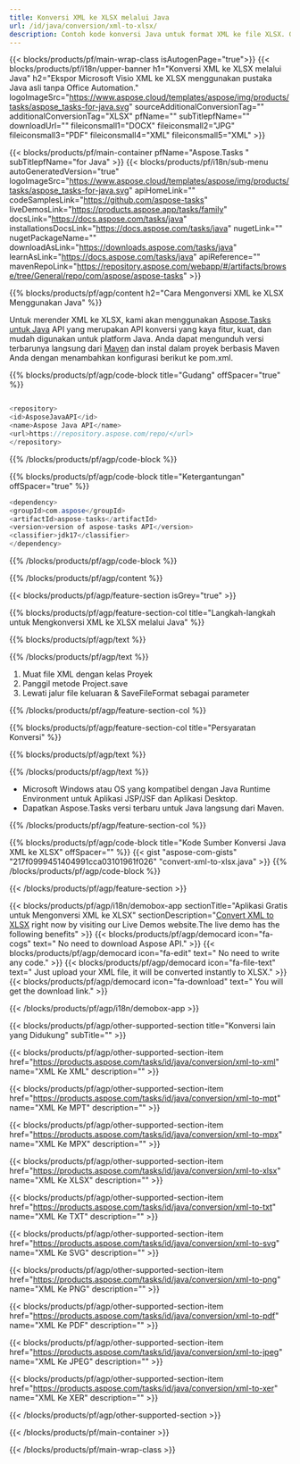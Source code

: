 ```yaml
---
title: Konversi XML ke XLSX melalui Java 
url: /id/java/conversion/xml-to-xlsx/ 
description: Contoh kode konversi Java untuk format XML ke file XLSX. Gunakan kode contoh ini untuk mengonversi XML ke XLSX dalam aplikasi berbasis Web atau Desktop Java apa pun.
---
```


{{< blocks/products/pf/main-wrap-class isAutogenPage="true">}}
{{< blocks/products/pf/i18n/upper-banner h1="Konversi XML ke XLSX melalui Java" h2="Ekspor Microsoft Visio XML ke XLSX menggunakan pustaka Java asli tanpa Office Automation." logoImageSrc="https://www.aspose.cloud/templates/aspose/img/products/tasks/aspose_tasks-for-java.svg" sourceAdditionalConversionTag="" additionalConversionTag="XLSX" pfName="" subTitlepfName="" downloadUrl="" fileiconsmall1="DOCX" fileiconsmall2="JPG" fileiconsmall3="PDF" fileiconsmall4="XML" fileiconsmall5="XML" >}}

{{< blocks/products/pf/main-container pfName="Aspose.Tasks " subTitlepfName="for Java" >}}
{{< blocks/products/pf/i18n/sub-menu autoGeneratedVersion="true" logoImageSrc="https://www.aspose.cloud/templates/aspose/img/products/tasks/aspose_tasks-for-java.svg" apiHomeLink="" codeSamplesLink="https://github.com/aspose-tasks" liveDemosLink="https://products.aspose.app/tasks/family" docsLink="https://docs.aspose.com/tasks/java" installationsDocsLink="https://docs.aspose.com/tasks/java" nugetLink="" nugetPackageName="" downloadAsLink="https://downloads.aspose.com/tasks/java" learnAsLink="https://docs.aspose.com/tasks/java" apiReference="" mavenRepoLink="https://repository.aspose.com/webapp/#/artifacts/browse/tree/General/repo/com/aspose/aspose-tasks" >}}

{{% blocks/products/pf/agp/content h2="Cara Mengonversi XML ke XLSX Menggunakan Java" %}}

Untuk merender XML ke XLSX, kami akan menggunakan
 [Aspose.Tasks untuk Java](https://products.aspose.com/tasks/java)
 API yang merupakan API konversi yang kaya fitur, kuat, dan mudah digunakan untuk platform Java. Anda dapat mengunduh versi terbarunya langsung dari
 [Maven](https://repository.aspose.com/webapp/#/artifacts/browse/tree/General/repo/com/aspose/aspose-tasks)
 dan instal dalam proyek berbasis Maven Anda dengan menambahkan konfigurasi berikut ke pom.xml.

{{% blocks/products/pf/agp/code-block title="Gudang" offSpacer="true" %}}

```cs

<repository>
<id>AsposeJavaAPI</id>
<name>Aspose Java API</name>
<url>https://repository.aspose.com/repo/</url>
</repository>

```

{{% /blocks/products/pf/agp/code-block %}}

{{% blocks/products/pf/agp/code-block title="Ketergantungan" offSpacer="true" %}}

```cs
<dependency>
<groupId>com.aspose</groupId>
<artifactId>aspose-tasks</artifactId>
<version>version of aspose-tasks API</version>
<classifier>jdk17</classifier>
</dependency>

```

{{% /blocks/products/pf/agp/code-block %}}

{{% /blocks/products/pf/agp/content %}}

{{< blocks/products/pf/agp/feature-section isGrey="true" >}}

{{% blocks/products/pf/agp/feature-section-col title="Langkah-langkah untuk Mengkonversi XML ke XLSX melalui Java" %}}

{{% blocks/products/pf/agp/text %}}

{{% /blocks/products/pf/agp/text %}}

1. Muat file XML dengan kelas Proyek
1. Panggil metode Project.save
1. Lewati jalur file keluaran & SaveFileFormat sebagai parameter

{{% /blocks/products/pf/agp/feature-section-col %}}

{{% blocks/products/pf/agp/feature-section-col title="Persyaratan Konversi" %}}

{{% blocks/products/pf/agp/text %}}

{{% /blocks/products/pf/agp/text %}}

- Microsoft Windows atau OS yang kompatibel dengan Java Runtime Environment untuk Aplikasi JSP/JSF dan Aplikasi Desktop.
- Dapatkan Aspose.Tasks versi terbaru untuk Java langsung dari Maven.

{{% /blocks/products/pf/agp/feature-section-col %}}

{{% blocks/products/pf/agp/code-block title="Kode Sumber Konversi Java XML ke XLSX" offSpacer="" %}}
{{< gist "aspose-com-gists" "217f0999451404991cca03101961f026" "convert-xml-to-xlsx.java" >}}
{{% /blocks/products/pf/agp/code-block %}}

{{< /blocks/products/pf/agp/feature-section >}}

<!-- aboutfile Starts -->

{{< blocks/products/pf/agp/i18n/demobox-app sectionTitle="Aplikasi Gratis untuk Mengonversi XML ke XLSX" sectionDescription="[Convert XML to XLSX](https://products.aspose.app/tasks/conversion/xml-to-xlsx) right now by visiting our Live Demos website.The live demo has the following benefits" >}}
        {{< blocks/products/pf/agp/democard icon="fa-cogs" text=" No need to download Aspose API." >}}
        {{< blocks/products/pf/agp/democard icon="fa-edit" text=" No need to write any code." >}}
        {{< blocks/products/pf/agp/democard icon="fa-file-text" text=" Just upload your XML file, it will be converted instantly to XLSX." >}}
        {{< blocks/products/pf/agp/democard icon="fa-download" text=" You will get the download link." >}}

{{< /blocks/products/pf/agp/i18n/demobox-app >}}

<!-- aboutfile Ends -->

{{< blocks/products/pf/agp/other-supported-section title="Konversi lain yang Didukung" subTitle="" >}}

{{< blocks/products/pf/agp/other-supported-section-item href="https://products.aspose.com/tasks/id/java/conversion/xml-to-xml" name="XML Ke XML" description="" >}}

{{< blocks/products/pf/agp/other-supported-section-item href="https://products.aspose.com/tasks/id/java/conversion/xml-to-mpt" name="XML Ke MPT" description="" >}}

{{< blocks/products/pf/agp/other-supported-section-item href="https://products.aspose.com/tasks/id/java/conversion/xml-to-mpx" name="XML Ke MPX" description="" >}}

{{< blocks/products/pf/agp/other-supported-section-item href="https://products.aspose.com/tasks/id/java/conversion/xml-to-xlsx" name="XML Ke XLSX" description="" >}}

{{< blocks/products/pf/agp/other-supported-section-item href="https://products.aspose.com/tasks/id/java/conversion/xml-to-txt" name="XML Ke TXT" description="" >}}

{{< blocks/products/pf/agp/other-supported-section-item href="https://products.aspose.com/tasks/id/java/conversion/xml-to-svg" name="XML Ke SVG" description="" >}}

{{< blocks/products/pf/agp/other-supported-section-item href="https://products.aspose.com/tasks/id/java/conversion/xml-to-png" name="XML Ke PNG" description="" >}}

{{< blocks/products/pf/agp/other-supported-section-item href="https://products.aspose.com/tasks/id/java/conversion/xml-to-pdf" name="XML Ke PDF" description="" >}}

{{< blocks/products/pf/agp/other-supported-section-item href="https://products.aspose.com/tasks/id/java/conversion/xml-to-jpeg" name="XML Ke JPEG" description="" >}}

{{< blocks/products/pf/agp/other-supported-section-item href="https://products.aspose.com/tasks/id/java/conversion/xml-to-xer" name="XML Ke XER" description="" >}}



{{< /blocks/products/pf/agp/other-supported-section >}}

{{< /blocks/products/pf/main-container >}}
    
{{< /blocks/products/pf/main-wrap-class >}}